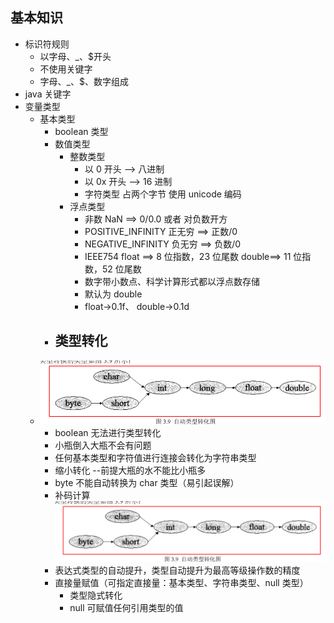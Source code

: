 ## 基本知识

- 标识符规则
  - 以字母、\_、\$开头
  - 不使用关键字
  - 字母、\_、\$、数字组成
- java 关键字
- 变量类型
  - 基本类型
    - boolean 类型
    - 数值类型
      - 整数类型
        - 以 0 开头 --> 八进制
        - 以 0x 开头 --> 16 进制
        - 字符类型 占两个字节 使用 unicode 编码
      - 浮点类型
        - 非数 NaN ==> 0/0.0 或者 对负数开方
        - POSITIVE_INFINITY 正无穷 ==> 正数/0
        - NEGATIVE_INFINITY 负无穷 ==> 负数/0
        - IEEE754 float ==> 8 位指数，23 位尾数 double==> 11 位指数，52 位尾数
        - 数字带小数点、科学计算形式都以浮点数存储
        - 默认为 double
        - float->0.1f、 double->0.1d
    - ## 类型转化
  - ![类型转化](./img/transform.png)
    - boolean 无法进行类型转化
    - 小瓶倒入大瓶不会有问题
    - 任何基本类型和字符值进行连接会转化为字符串类型
    - 缩小转化 --前提大瓶的水不能比小瓶多
    - byte 不能自动转换为 char 类型（易引起误解）
    - 补码计算
      ![补码计算](./img/transform.png)
    - 表达式类型的自动提升，类型自动提升为最高等级操作数的精度
    - 直接量赋值（可指定直接量：基本类型、字符串类型、null 类型）
      - 类型隐式转化
      - null 可赋值任何引用类型的值
